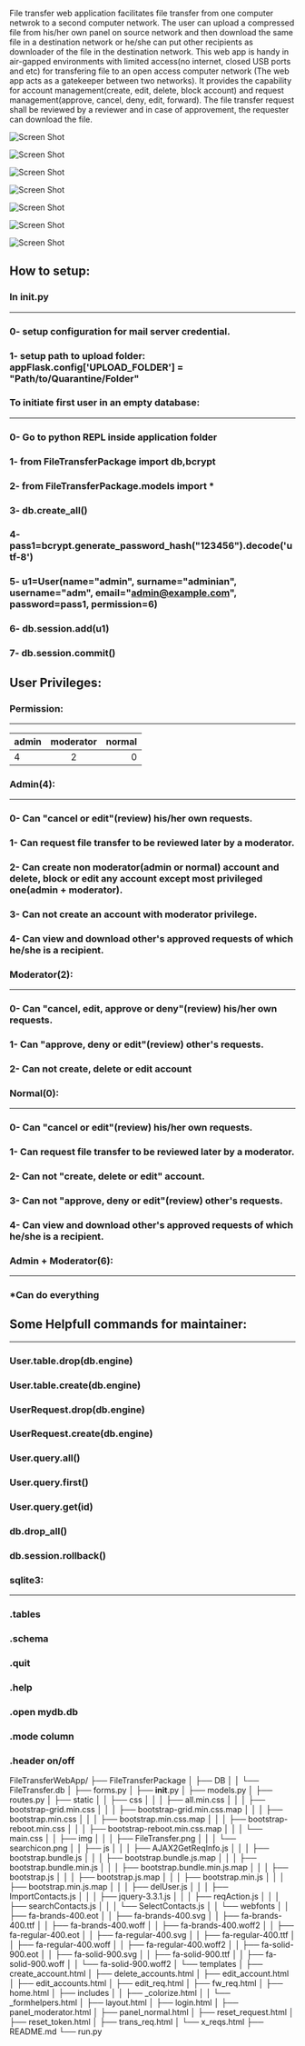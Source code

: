 <p> File transfer web application facilitates file transfer from one computer netwrok to a second computer network. The user can upload a compressed file from his/her own panel on source network and then download the same file in a destination network or he/she can put   
other recipients as downloader of the file in the destination network.
This web app is handy in air-gapped environments with limited access(no internet, closed USB ports and etc) for transfering file to 
an open access computer network (The web app acts as a gatekeeper between two networks).
It provides the capability for account management(create, edit, delete, block account) and request management(approve, cancel, deny, 
edit, forward). The file transfer request shall be reviewed by a reviewer and in case of approvement, the requester can download the file.</p>

![Screen Shot](https://raw.githubusercontent.com/vsaljooghi/File-Transfer-Web-App/master/FileTransferPackage/DOC/Diagram_FileTransfer.png)

![Screen Shot](https://raw.githubusercontent.com/vsaljooghi/File-Transfer-Web-App/master/FileTransferPackage/DOC/home_page.png)

![Screen Shot](https://raw.githubusercontent.com/vsaljooghi/File-Transfer-Web-App/master/FileTransferPackage/DOC/panel_moderator.png)

![Screen Shot](https://raw.githubusercontent.com/vsaljooghi/File-Transfer-Web-App/master/FileTransferPackage/DOC/DB_diagram.png)

![Screen Shot](https://raw.githubusercontent.com/vsaljooghi/File-Transfer-Web-App/master/FileTransferPackage/DOC/edit_accounts.png)

![Screen Shot](https://raw.githubusercontent.com/vsaljooghi/File-Transfer-Web-App/master/FileTransferPackage/DOC/delete_accounts.png)

![Screen Shot](https://raw.githubusercontent.com/vsaljooghi/File-Transfer-Web-App/master/FileTransferPackage/DOC/trans_req.png)


## How to setup:

### In __init__.py
--------------------
### 0- setup configuration for mail server credential.

### 1- setup path to upload folder: appFlask.config['UPLOAD_FOLDER'] = "Path/to/Quarantine/Folder"



### To initiate first user in an empty database:
-------------------------------------
### 0- Go to python REPL inside application folder

### 1- from FileTransferPackage import db,bcrypt

### 2- from FileTransferPackage.models import *

### 3- db.create_all()

### 4- pass1=bcrypt.generate_password_hash("123456").decode('utf-8')

### 5- u1=User(name="admin", surname="adminian", username="adm", email="admin@example.com", password=pass1, permission=6)

### 6- db.session.add(u1)

### 7- db.session.commit()


## User Privileges:

### Permission:
------------
| admin |   moderator   |  normal  |
| ----- |:-------------:| --------:|
|   4   |       2       |     0    |


### Admin(4):
-----------
### 0- Can "cancel or edit"(review) his/her own requests.
### 1- Can request file transfer to be reviewed later by a moderator.
### 2- Can create non moderator(admin or normal) account and delete, block or edit any account except most privileged one(admin + moderator). 
### 3- Can not create an account with moderator privilege.
### 4- Can view and download other's approved requests of which he/she is a recipient.

### Moderator(2):
---------------
### 0- Can "cancel, edit, approve or deny"(review) his/her own requests.
### 1- Can "approve, deny or edit"(review) other's requests.
### 2- Can not create, delete or edit account

### Normal(0):
------------
### 0- Can "cancel or edit"(review) his/her own requests.
### 1- Can request file transfer to be reviewed later by a moderator.
### 2- Can not "create, delete or edit" account.
### 3- Can not "approve, deny or edit"(review) other's requests.
### 4- Can view and download other's approved requests of which he/she is a recipient.

### Admin + Moderator(6):
----------------------- 
### *Can do everything
 
 
## Some Helpfull commands for maintainer:
----------------------------------------
### User.__table__.drop(db.engine)
### User.__table__.create(db.engine)

### UserRequest.drop(db.engine)
### UserRequest.create(db.engine)

### User.query.all()
### User.query.first()
### User.query.get(id)
### db.drop_all()
### db.session.rollback()

### sqlite3:
----------
### .tables
### .schema 
### .quit
### .help
### .open mydb.db
### .mode column
### .header on/off

FileTransferWebApp/
├── FileTransferPackage
│   ├── DB
│   │   └── FileTransfer.db
│   ├── forms.py
│   ├── __init__.py
│   ├── models.py
│   ├── routes.py
│   ├── static
│   │   ├── css
│   │   │   ├── all.min.css
│   │   │   ├── bootstrap-grid.min.css
│   │   │   ├── bootstrap-grid.min.css.map
│   │   │   ├── bootstrap.min.css
│   │   │   ├── bootstrap.min.css.map
│   │   │   ├── bootstrap-reboot.min.css
│   │   │   ├── bootstrap-reboot.min.css.map
│   │   │   └── main.css
│   │   ├── img
│   │   │   ├── FileTransfer.png
│   │   │   └── searchicon.png
│   │   ├── js
│   │   │   ├── AJAX2GetReqInfo.js
│   │   │   ├── bootstrap.bundle.js
│   │   │   ├── bootstrap.bundle.js.map
│   │   │   ├── bootstrap.bundle.min.js
│   │   │   ├── bootstrap.bundle.min.js.map
│   │   │   ├── bootstrap.js
│   │   │   ├── bootstrap.js.map
│   │   │   ├── bootstrap.min.js
│   │   │   ├── bootstrap.min.js.map
│   │   │   ├── delUser.js
│   │   │   ├── ImportContacts.js
│   │   │   ├── jquery-3.3.1.js
│   │   │   ├── reqAction.js
│   │   │   ├── searchContacts.js
│   │   │   └── SelectContacts.js
│   │   └── webfonts
│   │       ├── fa-brands-400.eot
│   │       ├── fa-brands-400.svg
│   │       ├── fa-brands-400.ttf
│   │       ├── fa-brands-400.woff
│   │       ├── fa-brands-400.woff2
│   │       ├── fa-regular-400.eot
│   │       ├── fa-regular-400.svg
│   │       ├── fa-regular-400.ttf
│   │       ├── fa-regular-400.woff
│   │       ├── fa-regular-400.woff2
│   │       ├── fa-solid-900.eot
│   │       ├── fa-solid-900.svg
│   │       ├── fa-solid-900.ttf
│   │       ├── fa-solid-900.woff
│   │       └── fa-solid-900.woff2
│   └── templates
│       ├── create_account.html
│       ├── delete_accounts.html
│       ├── edit_account.html
│       ├── edit_accounts.html
│       ├── edit_req.html
│       ├── fw_req.html
│       ├── home.html
│       ├── includes
│       │   ├── _colorize.html
│       │   └── _formhelpers.html
│       ├── layout.html
│       ├── login.html
│       ├── panel_moderator.html
│       ├── panel_normal.html
│       ├── reset_request.html
│       ├── reset_token.html
│       ├── trans_req.html
│       └── x_reqs.html
├── README.md
└── run.py

